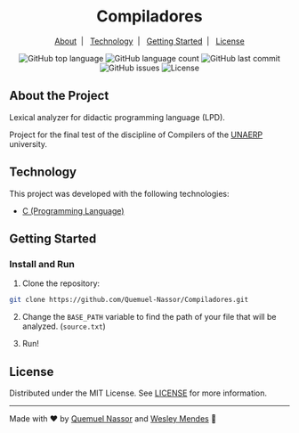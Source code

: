 <h1 align="center">
  Compiladores
</h1>

<p align="center">
  <a href="#about-the-project">About</a>&nbsp;&nbsp;|&nbsp;&nbsp;
  <a href="#technology">Technology</a>&nbsp;&nbsp;|&nbsp;&nbsp;
  <a href="#getting-started">Getting Started</a>&nbsp;&nbsp;|&nbsp;&nbsp;
  <a href="#license">License</a>
</p>

<p align="center">
  <img alt="GitHub top language" src="https://img.shields.io/github/languages/top/Quemuel-Nassor/Compiladores?style=plastic" />
  <img alt="GitHub language count" src="https://img.shields.io/github/languages/count/Quemuel-Nassor/Compiladores?style=plastic" />
  <img alt="GitHub last commit" src="https://img.shields.io/github/last-commit/Quemuel-Nassor/Compiladores?style=plastic" />
  <img alt="GitHub issues" src="https://img.shields.io/github/issues/Quemuel-Nassor/Compiladores?style=plastic" />
  <img alt="License" src="https://img.shields.io/github/license/Quemuel-Nassor/Compiladores?style=plastic" />
</p>

## About the Project

Lexical analyzer for didactic programming language (LPD).

Project for the final test of the discipline of Compilers of the [UNAERP](https://www.unaerp.br/) university.


## Technology

This project was developed with the following technologies:

- [C (Programming Language)](https://en.wikipedia.org/wiki/C_(programming_language))


## Getting Started

### Install and Run

1. Clone the repository:
```bash
git clone https://github.com/Quemuel-Nassor/Compiladores.git
```
2. Change the `BASE_PATH` variable to find the path of your file that will be analyzed. (`source.txt`)

3. Run!


## License

Distributed under the MIT License. See [LICENSE](LICENSE) for more information.

---

Made with ♥ by [Quemuel Nassor]() and [Wesley Mendes](https://wesleymendes.com.br/) :wave:
